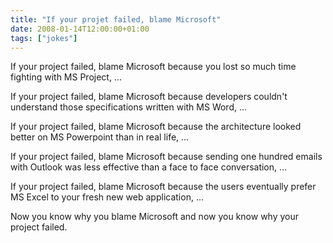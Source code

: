 ```yaml
---
title: "If your projet failed, blame Microsoft"
date: 2008-01-14T12:00:00+01:00
tags: ["jokes"]
---
```


If your project failed, blame Microsoft because you lost so much time fighting with MS Project, ...

If your project failed, blame Microsoft because developers couldn't understand those specifications written with MS Word, ...

If your project failed, blame Microsoft because the architecture looked better on MS Powerpoint than in real life, ...

If your project failed, blame Microsoft because sending one hundred emails with Outlook was less effective than a face to face conversation, ...

If your project failed, blame Microsoft because the users eventually prefer MS Excel to your fresh new web application, ...

Now you know why you blame Microsoft and now you know why your project failed.
